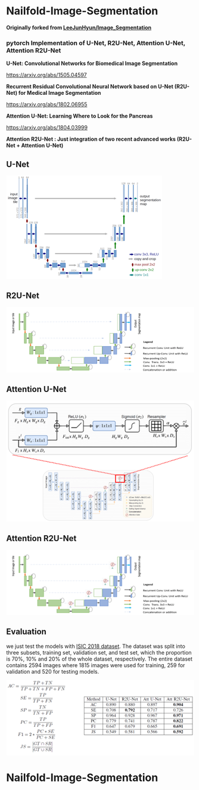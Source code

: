 # Nailfold-Image-Segmentation

**Originally forked from [LeeJunHyun/Image_Segmentation](https://github.com/LeeJunHyun/Image_Segmentation)**

### pytorch Implementation of U-Net, R2U-Net, Attention U-Net, Attention R2U-Net


**U-Net: Convolutional Networks for Biomedical Image Segmentation**

https://arxiv.org/abs/1505.04597

**Recurrent Residual Convolutional Neural Network based on U-Net (R2U-Net) for Medical Image Segmentation**

https://arxiv.org/abs/1802.06955

**Attention U-Net: Learning Where to Look for the Pancreas**

https://arxiv.org/abs/1804.03999

**Attention R2U-Net : Just integration of two recent advanced works (R2U-Net + Attention U-Net)**


## U-Net
![U-Net](./img/U-Net.png)


## R2U-Net
![R2U-Net](./img/R2U-Net.png)

## Attention U-Net
![AttU-Net](./img/AttU-Net.png)

## Attention R2U-Net
![AttR2U-Net](./img/AttR2U-Net.png)

## Evaluation
we just test the models with [ISIC 2018 dataset](https://challenge2018.isic-archive.com/task1/training/). The dataset was split into three subsets, training set, validation set, and test set, which the proportion is 70%, 10% and 20% of the whole dataset, respectively. The entire dataset contains 2594 images where 1815 images were used
for training, 259 for validation and 520 for testing models.

![evaluation](./img/Evaluation.png)
# Nailfold-Image-Segmentation
